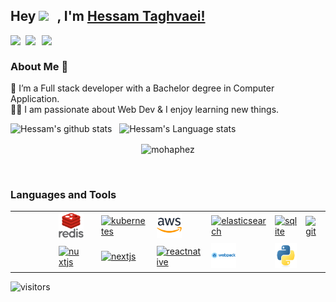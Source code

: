 ## Hey <span> <img src="https://github.com/TheDudeThatCode/TheDudeThatCode/blob/master/Assets/Hi.gif" width="29px" style="display:inline-block"/></span>, I'm [Hessam Taghvaei!](https://www.linkedin.com/in/hessam-taghvaei-a706171ba/) 


<a href="https://www.linkedin.com/in/hessam-taghvaei-a706171ba/">
  <img align="left" width="24px" src="https://cdn.jsdelivr.net/npm/simple-icons@v3/icons/linkedin.svg"  />
</a>
<a href="https://twitter.com/#">
  <img align="left" width="26px" src="https://cdn.jsdelivr.net/npm/simple-icons@v3/icons/twitter.svg" />
</a>
<a href="mailto:mohaphez@gmail.com">
  <img align="left" width="26px" src="https://cdn.jsdelivr.net/npm/simple-icons@v3/icons/gmail.svg" />
</a>
<!-- <a href="https://www.youtube.com/#">
  <img align="left" width="26px" src="https://cdn.jsdelivr.net/npm/simple-icons@v3/icons/youtube.svg" />
</a>
<a href="https://medium.com/">
  <img align="left" width="26px" src="https://cdn.jsdelivr.net/npm/simple-icons@v3/icons/medium.svg" />
</a> -->

<br />

### About Me 🚀
🌱 I’m a Full stack developer with a Bachelor degree in Computer Application. </br>
👨‍💻  I am passionate about Web Dev & I enjoy learning new things. </br>


![Hessam's github stats](https://github-readme-stats.vercel.app/api?username=mohaphez&show_icons=true&hide_border=true)&nbsp;&nbsp;
![Hessam's Language stats](https://github-readme-stats-eight-theta.vercel.app/api/top-langs/?username=mohaphez&layout=compact&langs_count=8&hide_border=true)
&nbsp;&nbsp;
<p align="center"><img align="center" src="https://github-readme-streak-stats.herokuapp.com/?user=mohaphez&hide_border=true" alt="mohaphez" /></p>
<br />

### Languages and Tools

<table>
        <tr>
            <td>
                <a href="https://www.php.net" target="_blank" rel="noreferrer"> <img
                        src="https://raw.githubusercontent.com/devicons/devicon/master/icons/php/php-original.svg"
                        alt="php" width="40" height="40" /> </a>
            </td>
            <td>
                <a href="https://laravel.com/" target="_blank" rel="noreferrer"> <img
                        src="https://raw.githubusercontent.com/devicons/devicon/master/icons/laravel/laravel-original.svg"
                        alt="laravel" width="40" height="40" /> </a>
            </td>
             <td>
                <a href="https://git-scm.com/" target="_blank" rel="noreferrer"> <img
                        src="https://raw.githubusercontent.com/devicons/devicon/master/icons/go/go-original.svg" alt="git" width="40"
                        height="40" /> </a>
            </td>
            <td>
                <a href="https://www.mysql.com/" target="_blank" rel="noreferrer"> <img
                        src="https://raw.githubusercontent.com/devicons/devicon/master/icons/mysql/mysql-original-wordmark.svg"
                        alt="mysql" width="40" height="40" /> </a>
            </td>
            <td>
                <a href="https://www.postgresql.org" target="_blank" rel="noreferrer"> <img
                        src="https://raw.githubusercontent.com/devicons/devicon/master/icons/postgresql/postgresql-original-wordmark.svg"
                        alt="postgresql" width="40" height="40" /> </a>
            </td>
            <td>
                <a href="https://redis.io" target="_blank" rel="noreferrer"> <img
                        src="https://raw.githubusercontent.com/devicons/devicon/master/icons/redis/redis-original-wordmark.svg"
                        alt="redis" width="40" height="40" /> </a>
            </td>
            <td>
                <a href="https://www.docker.com/" target="_blank" rel="noreferrer"> <img
                        src="https://raw.githubusercontent.com/devicons/devicon/master/icons/docker/docker-original-wordmark.svg"
                        alt="docker" width="40" height="40" /> </a>
            </td>
           <td>
                <a href="https://kubernetes.io" target="_blank" rel="noreferrer"> <img
                        src="https://www.vectorlogo.zone/logos/kubernetes/kubernetes-icon.svg" alt="kubernetes"
                        width="40" height="40" /> </a>
            </td>
            <td>
                <a href="https://aws.amazon.com" target="_blank" rel="noreferrer"> <img
                        src="https://raw.githubusercontent.com/devicons/devicon/master/icons/amazonwebservices/amazonwebservices-original-wordmark.svg"
                        alt="aws" width="40" height="40" /> </a>
            </td>
            <td>
                <a href="https://www.elastic.co" target="_blank" rel="noreferrer"> <img
                        src="https://www.vectorlogo.zone/logos/elastic/elastic-icon.svg" alt="elasticsearch" width="40"
                        height="40" /> </a>
            </td>
            <td>
                <a href="https://www.sqlite.org/" target="_blank" rel="noreferrer"> <img
                        src="https://www.vectorlogo.zone/logos/sqlite/sqlite-icon.svg" alt="sqlite" width="40"
                        height="40" /> </a>
            </td>
            <td>
                <a href="https://git-scm.com/" target="_blank" rel="noreferrer"> <img
                        src="https://www.vectorlogo.zone/logos/git-scm/git-scm-icon.svg" alt="git" width="40"
                        height="40" /> </a>
            </td>
            <td>
                <a href="https://www.w3.org/html/" target="_blank" rel="noreferrer"> <img
                        src="https://raw.githubusercontent.com/devicons/devicon/master/icons/html5/html5-original-wordmark.svg"
                        alt="html5" width="40" height="40" /> </a>
            </td>
            <td>
                <a href="https://www.w3schools.com/css/" target="_blank" rel="noreferrer"> <img
                        src="https://raw.githubusercontent.com/devicons/devicon/master/icons/css3/css3-original-wordmark.svg"
                        alt="css3" width="40" height="40" /> </a>
            </td>
            <td>
                <a href="https://tailwindcss.com/" target="_blank" rel="noreferrer"> <img
                        src="https://www.vectorlogo.zone/logos/tailwindcss/tailwindcss-icon.svg" alt="tailwind"
                        width="40" height="40" /> </a>
            </td>
        </tr>
        <tr>
            <td>
                <a href="https://developer.mozilla.org/en-US/docs/Web/JavaScript" target="_blank" rel="noreferrer"> <img
                        src="https://raw.githubusercontent.com/devicons/devicon/master/icons/javascript/javascript-original.svg"
                        alt="javascript" width="40" height="40" /> </a>
            </td>
            <td>
                <a href="https://www.typescriptlang.org/" target="_blank" rel="noreferrer"> <img
                        src="https://raw.githubusercontent.com/devicons/devicon/master/icons/typescript/typescript-original.svg"
                        alt="typescript" width="40" height="40" /> </a>
            </td>
            <td>
                <a href="https://nodejs.org" target="_blank" rel="noreferrer"> <img
                        src="https://raw.githubusercontent.com/devicons/devicon/master/icons/nodejs/nodejs-original-wordmark.svg"
                        alt="nodejs" width="40" height="40" /> </a>
            </td>
            <td>
                <a href="https://expressjs.com" target="_blank" rel="noreferrer"> <img
                        src="https://raw.githubusercontent.com/devicons/devicon/master/icons/express/express-original-wordmark.svg"
                        alt="express" width="40" height="40" /> </a>
            </td>
            <td>
                <a href="https://vuejs.org/" target="_blank" rel="noreferrer"> <img
                        src="https://raw.githubusercontent.com/devicons/devicon/master/icons/vuejs/vuejs-original-wordmark.svg"
                        alt="vuejs" width="40" height="40" /> </a>
            </td>
            <td>
                <a href="https://nuxtjs.org/" target="_blank" rel="noreferrer"> <img
                        src="https://www.vectorlogo.zone/logos/nuxtjs/nuxtjs-icon.svg" alt="nuxtjs" width="40"
                        height="40" /> </a>
            </td>
            <td>
                <a href="https://reactjs.org/" target="_blank" rel="noreferrer"> <img
                        src="https://raw.githubusercontent.com/devicons/devicon/master/icons/react/react-original-wordmark.svg"
                        alt="react" width="40" height="40" /> </a>
            </td>
            <td>
                <a href="https://nextjs.org/" target="_blank" rel="noreferrer"> <img
                        src="https://cdn.worldvectorlogo.com/logos/nextjs-2.svg" alt="nextjs" width="40" height="40" />
                </a>
            </td>
            <td>
                <a href="https://reactnative.dev/" target="_blank" rel="noreferrer"> <img
                        src="https://reactnative.dev/img/header_logo.svg" alt="reactnative" width="40" height="40" />
                </a>
            </td>
            <td>
                <a href="https://webpack.js.org" target="_blank" rel="noreferrer"> <img
                        src="https://raw.githubusercontent.com/devicons/devicon/d00d0969292a6569d45b06d3f350f463a0107b0d/icons/webpack/webpack-original-wordmark.svg"
                        alt="webpack" width="40" height="40" /> </a>
            </td>
            <td>
                <a href="https://www.python.org" target="_blank" rel="noreferrer"> <img
                        src="https://raw.githubusercontent.com/devicons/devicon/master/icons/python/python-original.svg"
                        alt="python" width="40" height="40" /> </a>
            </td>
        </tr>
    </table>


![visitors](https://visitor-badge.laobi.icu/badge?page_id=mohaphez.mohaphez)
